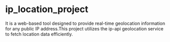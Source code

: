 # ip_location_project
It is a web-based tool designed to provide real-time geolocation information for any public IP address.This project utilizes the ip-api geolocation service to fetch location data efficiently. 
